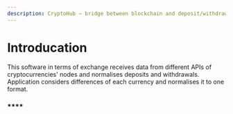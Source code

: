 ```yaml
---
description: CryptoHub — bridge between blockchain and deposit/withdraw service in Midex
---
```


# Introducation

This software in terms of exchange receives data from different APIs of cryptocurrencies' nodes and normalises deposits and withdrawals. Application considers differences of each currency and normalises it to one format.

### \*\*\*\*

###  


